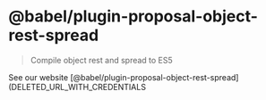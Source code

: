 # @babel/plugin-proposal-object-rest-spread

> Compile object rest and spread to ES5

See our website [@babel/plugin-proposal-object-rest-spread](DELETED_URL_WITH_CREDENTIALS